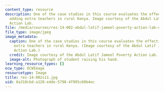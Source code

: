 ```yaml
---
content_type: resource
description: One of the case studies in this course evaluates the effectiveness of
  adding extra teachers in rural Kenya. Image courtesy of the Abdul Latif Jameel Poverty
  Action Lab.
file: /media/courses/res-14-002-abdul-latif-jameel-poverty-action-lab-executive-training-evaluating-social-programs-2011-spring-2011/8a310cbda128e4de57984f995c60b4ec_res-14-002s11.jpg
file_type: image/jpeg
image_metadata:
  caption: One of the case studies in this course evaluates the effectiveness of adding
    extra teachers in rural Kenya. (Image courtesy of the Abdul Latif Jameel Poverty
    Action Lab.)
  credit: Image courtesy of the Abdul Latif Jameel Poverty Action Lab.
  image-alt: Photograph of student raising his hand.
learning_resource_types: []
ocw_type: OCWImage
resourcetype: Image
title: res-14-002s11.jpg
uid: 8a310cbd-a128-e4de-5798-4f995c60b4ec
---
```

